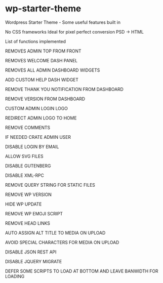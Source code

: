 # wp-starter-theme
Wordpress Starter Theme - Some useful features built in

No CSS frameworks
Ideal for pixel perfect conversion PSD -> HTML

List of functions implemented 


REMOVES ADMIN TOP FROM FRONT

REMOVES WELCOME DASH PANEL

REMOVES ALL ADMIN DASHBOARD WIDGETS

ADD CUSTOM HELP DASH WIDGET

REMOVE THANK YOU NOTIFICATION FROM DASHBOARD

REMOVE VERSION FROM DASHBOARD

CUSTOM ADMIN LOGIN LOGO

REDIRECT ADMIN LOGO TO HOME

REMOVE COMMENTS

IF NEEDED CRATE ADMIN USER

DISABLE LOGIN BY EMAIL

ALLOW SVG FILES

DISABLE GUTENBERG

DISABLE XML-RPC

REMOVE QUERY STRING FOR STATIC FILES

REMOVE WP VERSION

HIDE WP UPDATE

REMOVE WP EMOJI SCRIPT

REMOVE HEAD LINKS

AUTO ASSIGN ALT TITLE TO MEDIA ON UPLOAD

AVOID SPECIAL CHARACTERS FOR MEDIA ON UPLOAD

DISABLE JSON REST API

DISABLE JQUERY MIGRATE

DEFER SOME SCRIPTS TO LOAD AT BOTTOM AND LEAVE BANWIDTH FOR LOADING
